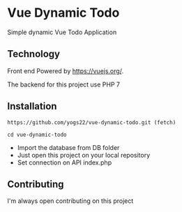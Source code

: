 # Vue Dynamic Todo
Simple dynamic Vue Todo Application



## Technology

Front end Powered by https://vuejs.org/.

The backend for this project use PHP 7 

## Installation
```https://github.com/yogs22/vue-dynamic-todo.git (fetch)```

```cd vue-dynamic-todo```

- Import the database from DB folder
- Just open this project on your local repository
- Set connection on API index.php

## Contributing
I'm always open contributing on this project
